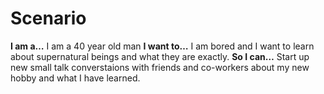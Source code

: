 # Scenario

**I am a…** I am a 40 year old man
**I want to…** I am bored and I want to learn about supernatural beings and what they are exactly.
**So I can…** Start up new small talk converstaions with friends and co-workers about my new hobby and what I have learned.